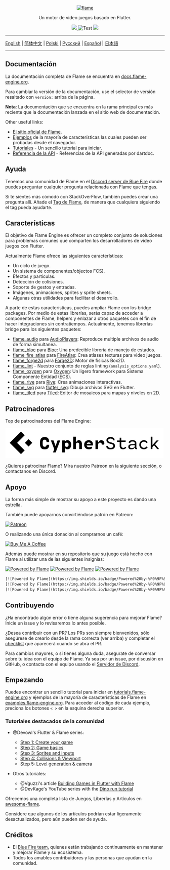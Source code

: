 <!-- markdownlint-disable MD013 -->
<p align="center">
  <a href="https://flame-engine.org">
    <img alt="flame" width="200px" src="https://user-images.githubusercontent.com/6718144/101553774-3bc7b000-39ad-11eb-8a6a-de2daa31bd64.png">
  </a>
</p>

<p align="center">
Un motor de video juegos basado en Flutter.
</p>

<p align="center">
  <a title="Pub" href="https://pub.dev/packages/flame" >
    <img src="https://img.shields.io/pub/v/flame.svg?style=popout" />
  </a>
  <img src="https://github.com/flame-engine/flame/workflows/cicd/badge.svg?branch=main&event=push" alt="Test" />
  <a title="Discord" href="https://discord.gg/pxrBmy4" ><img src="https://img.shields.io/discord/509714518008528896.svg" /></a>
</p>

---

[English](/README.md) | [简体中文](/i18n/README-ZH.md) | [Polski](/i18n/README-PL.md) | [Русский](/i18n/README-RU.md) | [Español](/i18n/README-ES.md) | [日本語](/i18n/README-JA.md)

---

<!-- markdownlint-disable-next-line MD002 -->
## Documentación

La documentación completa de Flame se encuentra en
[docs.flame-engine.org](https://docs.flame-engine.org/).

Para cambiar la versión de la documentación, use el selector de versión resaltado con `version:` arriba de la página.

**Nota**: La documentación que se encuentra en la rama principal es más reciente que la documentación lanzada en el sitio web de documentación.

Other useful links:

- [El sitio oficial de Flame](https://flame-engine.org/).
- [Ejemplos](https://examples.flame-engine.org/) de la mayoría de características las cuales pueden ser probadas desde el navegador.
- [Tutoriales](https://tutorials.flame-engine.org/) - Un sencillo tutorial para iniciar.
- [Referencia de la API](https://pub.dev/documentation/flame/latest/) - Referencias de la API generadas por dartdoc.


## Ayuda

Tenemos una comunidad de Flame en el [Discord server de Blue Fire](https://discord.gg/5unKpdQD78) donde puedes preguntar cualquier pregunta relacionada con Flame que tengas.

Si te sientes más cómodo con StackOverFlow, también puedes crear una pregunta allí. Añade el
[Tag de Flame](https://stackoverflow.com/questions/tagged/flame), de manera que cualquiera siguiendo el tag pueda ayudarte.


## Características

El objetivo de Flame Engine es ofrecer un completo conjunto de soluciones para problemas comunes que comparten los desarrolladores de video juegos con Flutter.

Actualmente Flame ofrece las siguientes características:

- Un ciclo de juego.
- Un sistema de componentes/objectos FCS).
- Efectos y partículas.
- Detección de colisiones.
- Soporte de gestos y entradas.
- Imágenes, animaciones, sprites y sprite sheets.
- Algunas otras utilidades para facilitar el desarrollo.

A parte de estas características, puedes ampliar Flame con los bridge packages.
Por medio de estas librerías, serás capaz de acceder a componentes de Flame, helpers y enlazar a otros paquetes con el fin de hacer integraciones sin contratiempos. Actualmente, tenemos librerías bridge para los siguientes paquetes:

- [flame_audio](https://github.com/flame-engine/flame/tree/main/packages/flame_audio) para
  [AudioPlayers](https://github.com/bluefireteam/audioplayers): Reproduce multiple archivos de audio de forma simultanea.
- [flame_bloc](https://github.com/flame-engine/flame/tree/main/packages/flame_bloc) para
  [Bloc](https://github.com/felangel/bloc): Una predecible librería de manejo de estados.
- [flame_fire_atlas](https://github.com/flame-engine/flame/tree/main/packages/flame_fire_atlas) para
  [FireAtlas](https://github.com/flame-engine/fire-atlas): Crea atlases texturas para video juegos.
- [flame_forge2d](https://github.com/flame-engine/flame/tree/main/packages/flame_forge2d) para
  [Forge2D](https://github.com/flame-engine/forge2d): Motor de fisicas Box2D.
- [flame_lint](https://github.com/flame-engine/flame/tree/main/packages/flame_lint) -
  Nuestro conjunto de reglas linting (`analysis_options.yaml`).
- [flame_oxygen](https://github.com/flame-engine/flame/tree/main/packages/flame_oxygen) para
  [Oxygen](https://github.com/flame-engine/oxygen): Un ligero framework para Sistema Componente Entidad (ECS).
- [flame_rive](https://github.com/flame-engine/flame/tree/main/packages/flame_rive) para
  [Rive](https://rive.app/): Crea animaciones interactivas.
- [flame_svg](https://github.com/flame-engine/flame/tree/main/packages/flame_svg) para
  [flutter_svg](https://github.com/dnfield/flutter_svg): Dibuja archivos SVG en Flutter.
- [flame_tiled](https://github.com/flame-engine/flame/tree/main/packages/flame_tiled) para
  [Tiled](https://www.mapeditor.org/): Editor de mosaicos para  mapas y niveles en 2D.


## Patrocinadores

Top de patrocinadores del Flame Engine:

[![Cypher Stack](https://raw.githubusercontent.com/flame-engine/flame/main/media/logo_cypherstack.png)](https://cypherstack.com/)

¿Quieres patrocinar Flame? Mira nuestro Patreon en la siguiente sección, o contactanos en Discord.


## Apoyo

La forma más simple de mostrar su apoyo a este proyecto es dando una estrella.

También puede apoyarnos convirtiéndose patrón en Patreon:

[![Patreon](https://c5.patreon.com/external/logo/become_a_patron_button.png)](https://www.patreon.com/bluefireoss)

O realizando una única donación al comprarnos un café:

[![Buy Me A Coffee](https://user-images.githubusercontent.com/835641/60540201-fcd7fa00-9ce4-11e9-87ec-1e98568e9f58.png)](https://www.buymeacoffee.com/bluefire)

Además puede mostrar en su repositorio que su juego está hecho con Flame al utilizar una de las siguientes insignias:

[![Powered by Flame](https://img.shields.io/badge/Powered%20by-%F0%9F%94%A5-orange.svg)](https://flame-engine.org)
[![Powered by Flame](https://img.shields.io/badge/Powered%20by-%F0%9F%94%A5-orange.svg?style=flat-square)](https://flame-engine.org)
[![Powered by Flame](https://img.shields.io/badge/Powered%20by-%F0%9F%94%A5-orange.svg?style=for-the-badge)](https://flame-engine.org)

```txt
[![Powered by Flame](https://img.shields.io/badge/Powered%20by-%F0%9F%94%A5-orange.svg)](https://flame-engine.org)
[![Powered by Flame](https://img.shields.io/badge/Powered%20by-%F0%9F%94%A5-orange.svg?style=flat-square)](https://flame-engine.org)
[![Powered by Flame](https://img.shields.io/badge/Powered%20by-%F0%9F%94%A5-orange.svg?style=for-the-badge)](https://flame-engine.org)
```


## Contribuyendo

¿Ha encontrado algún error o tiene alguna sugerencia para mejorar Flame? Inicie un issue y lo
revisaremos lo antes posible.

¿Desea contribuir con un PR? Los PRs son siempre bienvenidos, sólo asegúrese de crearlo desde la
rama correcta (ver arriba) y completar el [checklist](.github/pull_request_template.md) que aparecerá
cuando se abra el PR.

Para cambios mayores, o si tienes alguna duda, asegurate de conversar sobre tu idea con el equipo de Flame. Ya sea por un issue, por discusión en GitHub, o contacta con el equipo usando el
[Servidor de Discord](https://discord.gg/pxrBmy4).


## Empezando

Puedes encontrar un sencillo tutorial para iniciar en
[tutorials.flame-engine.org](https://tutorials.flame-engine.org) y ejemplos de la mayoría de características de Flame en [examples.flame-engine.org](https://examples.flame-engine.org). Para acceder al código de cada ejemplo, preciona los botones `< >` en la esquina derecha superior.


### Tutoriales destacados de la comunidad

- @Devowl's Flutter & Flame series:
  - [Step 1: Create your game](https://medium.com/flutter-community/flutter-flame-step-1-create-your-game-b3b6ee387d77)
  - [Step 2: Game basics](https://medium.com/flutter-community/flutter-flame-step-2-game-basics-48b4493424f3)
  - [Step 3: Sprites and inputs](https://blog.devowl.de/flutter-flame-step-3-sprites-and-inputs-7ca9cc7c8b91)
  - [Step 4: Collisions & Viewport](https://blog.devowl.de/flutter-flame-step-4-collisions-viewport-ff2da048e3a6)
  - [Step 5: Level generation & camera](https://blog.devowl.de/flutter-flame-step-5-level-generation-camera-62a060a286e3 )

- Otros tutoriales:
  - @Vguzzi's article [Building Games in Flutter with Flame](https://www.raywenderlich.com/27407121-building-games-in-flutter-with-flame-getting-started)
  - @DevKage's YouTube series with the [Dino run tutorial](https://www.youtube.com/playlist?list=PLiZZKL9HLmWOmQgYxWHuOHOWsUUlhCCOY)

Ofrecemos una completa lista de Juegos, Librerías y Artículos en
[awesome-flame](https://github.com/flame-engine/awesome-flame).

Considere que algunos de los artículos podrían estar ligeramente desactualizados, pero aún pueden ser de ayuda.


## Créditos

- El [Blue Fire team](https://github.com/orgs/bluefireteam/people), quienes están trabajando
 continuamente en mantener y mejorar Flame y su ecosistema.
- Todos los amables contribuidores y las personas que ayudan en la comunidad.
